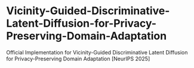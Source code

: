 # Vicinity-Guided-Discriminative-Latent-Diffusion-for-Privacy-Preserving-Domain-Adaptation
Official Implementation for Vicinity-Guided Discriminative Latent Diffusion for Privacy-Preserving Domain Adaptation [NeurIPS 2025]
